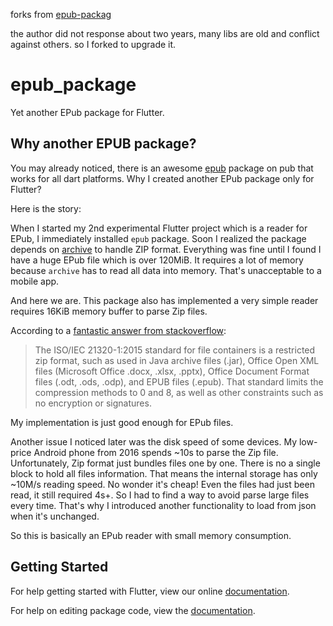 forks from [epub-packag](https://github.com/eGust/epub-package.dart)

the author did not response about two years, many libs are old and conflict against others. so I forked to upgrade it. 

# epub_package

Yet another EPub package for Flutter.

## Why another EPUB package?

You may already noticed, there is an awesome [epub](https://pub.dartlang.org/packages/epub) package on pub that works for all dart platforms. Why I created another EPub package only for Flutter?

Here is the story:

When I started my 2nd experimental Flutter project which is a reader for EPub, I immediately installed `epub` package. Soon I realized the package depends on [archive](https://pub.dartlang.org/packages/archive) to handle ZIP format. Everything was fine until I found I have a huge EPub file which is over 120MiB. It requires a lot of memory because `archive` has to read all data into memory. That's unacceptable to a mobile app.

And here we are. This package also has implemented a very simple reader requires 16KiB memory buffer to parse Zip files.

According to a [fantastic answer from stackoverflow](https://stackoverflow.com/questions/20762094/how-are-zlib-gzip-and-zip-related-what-do-they-have-in-common-and-how-are-they):

> The ISO/IEC 21320-1:2015 standard for file containers is a restricted zip format, such as used in Java archive files (.jar), Office Open XML files (Microsoft Office .docx, .xlsx, .pptx), Office Document Format files (.odt, .ods, .odp), and EPUB files (.epub). That standard limits the compression methods to 0 and 8, as well as other constraints such as no encryption or signatures.

My implementation is just good enough for EPub files.

Another issue I noticed later was the disk speed of some devices. My low-price Android phone from 2016 spends ~10s to parse the Zip file. Unfortunately, Zip format just bundles files one by one. There is no a single block to hold all files information. That means the internal storage has only ~10M/s reading speed. No wonder it's cheap! Even the files had just been read, it still required 4s+. So I had to find a way to avoid parse large files every time. That's why I introduced another functionality to load from json when it's unchanged.

So this is basically an EPub reader with small memory consumption.

## Getting Started

For help getting started with Flutter, view our online [documentation](https://flutter.io/).

For help on editing package code, view the [documentation](https://flutter.io/developing-packages/).
